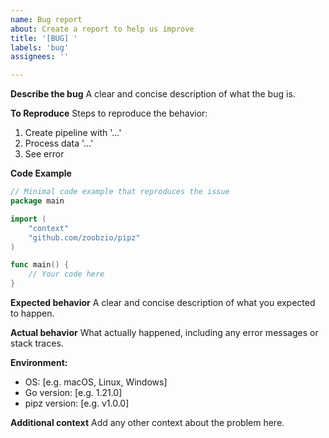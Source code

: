```yaml
---
name: Bug report
about: Create a report to help us improve
title: '[BUG] '
labels: 'bug'
assignees: ''

---
```


**Describe the bug**
A clear and concise description of what the bug is.

**To Reproduce**
Steps to reproduce the behavior:
1. Create pipeline with '...'
2. Process data '...'
3. See error

**Code Example**
```go
// Minimal code example that reproduces the issue
package main

import (
    "context"
    "github.com/zoobzio/pipz"
)

func main() {
    // Your code here
}
```

**Expected behavior**
A clear and concise description of what you expected to happen.

**Actual behavior**
What actually happened, including any error messages or stack traces.

**Environment:**
 - OS: [e.g. macOS, Linux, Windows]
 - Go version: [e.g. 1.21.0]
 - pipz version: [e.g. v1.0.0]

**Additional context**
Add any other context about the problem here.